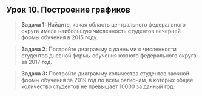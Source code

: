 ## **Урок 10. Построение графиков**

> **Задача 1:** Найдите, какая область центрального федерального округа имела наибольшую численность студентов вечерней формы обучения в 2015 году.

> **Задача 2:** Постройте диаграмму с данными о численности студентов дневной формы обучения южного федерального округа за 2017 год.

> **Задача 3:** Постройте диаграмму количества студентов заочной формы обучения за 2019 год по всем регионам, в которых общее количество студентов не превышает 10000 за данный год.